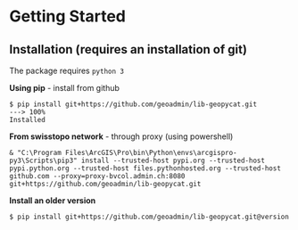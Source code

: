 # Getting Started

## Installation (requires an installation of git)

The package requires `python 3`

**Using pip** - install from github

```console
$ pip install git+https://github.com/geoadmin/lib-geopycat.git
---> 100%
Installed
```
**From swisstopo network** - through proxy (using powershell)
```console
& "C:\Program Files\ArcGIS\Pro\bin\Python\envs\arcgispro-py3\Scripts\pip3" install --trusted-host pypi.org --trusted-host pypi.python.org --trusted-host files.pythonhosted.org --trusted-host github.com --proxy=proxy-bvcol.admin.ch:8080 git+https://github.com/geoadmin/lib-geopycat.git
```
**Install an older version**
```console
$ pip install git+https://github.com/geoadmin/lib-geopycat.git@version
```
